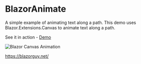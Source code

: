 # BlazorAnimate
A simple example of animating text along a path.
This demo uses Blazor.Extensions.Canvas to animate text along a path.

See it in action - [Demo](https://blazorguy.net/simple-text-animation/)

![Blazor Canvas Animation](https://blazorguy.net/Blazor/BlazorAnimate/Blazor.gif)

https://blazorguy.net/
